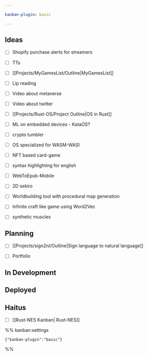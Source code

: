 ```yaml
---

kanban-plugin: basic

---
```


## Ideas

- [ ] Shopify purchase alerts for streamers
- [ ] TTs
- [ ] [[Projects/MyGamesList/Outline|MyGamesList]]
- [ ] Lip reading
- [ ] Video about metaverse
- [ ] Video about twitter
- [ ] [[Projects/Rust-OS/Project Outline|OS in Rust]]
- [ ] ML on embedded devices - KataOS?
- [ ] crypto tumbler
- [ ] OS specialized for WASM-WASI
- [ ] NFT based card-game
- [ ] syntax highlighting for english
- [ ] WebToEpub-Mobile
- [ ] 2D sekiro
- [ ] Worldbuilding tool with procedural map generation
- [ ] Infinite craft like game using Word2Vec
- [ ] synthetic muscles


## Planning

- [ ] [[Projects/sign2nl/Outline|Sign language to natural language]]
- [ ] Portfolio


## In Development



## Deployed



## Haitus

- [ ] [[Rust-NES Kanban| Rust-NES]]




%% kanban:settings
```
{"kanban-plugin":"basic"}
```
%%